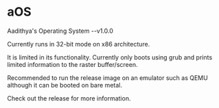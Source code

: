 # aOS
 Aadithya's Operating System --v1.0.0
 
Currently runs in 32-bit mode on x86 architecture.

It is limited in its functionality. Currently only boots using grub and prints limited information to the raster buffer/screen.

Recommended to run the release image on an emulator such as QEMU although it can be booted on bare metal.

Check out the release for more information.
